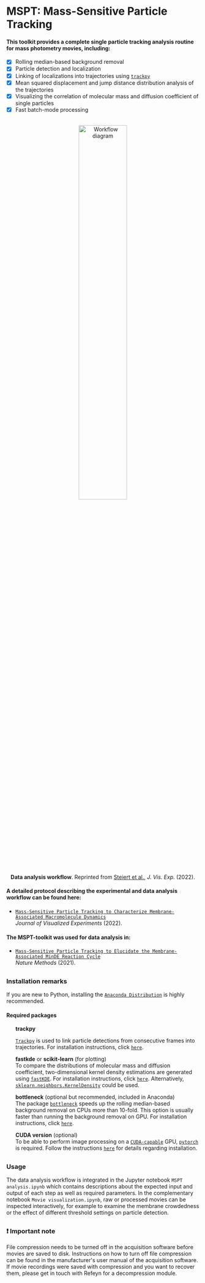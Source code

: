 # MSPT: Mass-Sensitive Particle Tracking


#### This toolkit provides a complete single particle tracking analysis routine for mass photometry movies, including:

- [x] Rolling median-based background removal
- [x] Particle detection and localization
- [x] Linking of localizations into trajectories using [`trackpy`](http://soft-matter.github.io/trackpy/v0.5.0/)
- [x] Mean squared displacement and jump distance distribution analysis of the trajectories
- [x] Visualizing the correlation of molecular mass and diffusion coefficient of single particles
- [x] Fast batch-mode processing

<br/>

<div align="center">
  <img src="https://user-images.githubusercontent.com/80796346/156175815-16fd5b1a-b6b8-402f-92c9-ce98f8e5f645.png" width="50%" align="center" alt="Workflow diagram">
</div>

<div align="center">
  <b>Data analysis workflow</b>. Reprinted from <a href="https://dx.doi.org/10.3791/63583">Steiert et al.</a>, <em>J. Vis. Exp.</em> (2022).
</div>


#### A detailed protocol describing the experimental and data analysis workflow can be found here:
* [`Mass-Sensitive Particle Tracking to Characterize Membrane-Associated Macromolecule Dynamics`](https://dx.doi.org/10.3791/63583) <br/> _Journal of Visualized Experiments_ (2022).


#### The MSPT-toolkit was used for data analysis in:
* [`Mass-Sensitive Particle Tracking to Elucidate the Membrane-Associated MinDE Reaction Cycle`](https://doi.org/10.1038/s41592-021-01260-x) <br/> _Nature Methods_ (2021).

##
### Installation remarks

If you are new to Python, installing the [`Anaconda Distribution`](https://www.anaconda.com/products/distribution) is highly recommended.

#### Required packages

<ul>
  <b>trackpy</b>
    
  [`Trackpy`](http://soft-matter.github.io/trackpy/v0.5.0/) is used to link particle detections from consecutive frames into trajectories.
  For installation instructions, click [`here`](http://soft-matter.github.io/trackpy/v0.5.0/installation.html).

  <b>fastkde</b> or <b>scikit-learn</b> (for plotting)
  <br>To compare the distributions of molecular mass and diffusion coefficient, two-dimensional kernel density estimations are generated using [`fastKDE`](https://github.com/LBL-EESA/fastkde). For installation instructions, click [`here`](https://github.com/LBL-EESA/fastkde#how-do-i-get-set-up). Alternatively, [`sklearn.neighbors.KernelDensity`](https://scikit-learn.org/stable/modules/generated/sklearn.neighbors.KernelDensity.html) could be used.

   <b>bottleneck</b> (optional but recommended, included in Anaconda)
  <br> The package [`bottleneck`](https://bottleneck.readthedocs.io/en/latest/) speeds up the rolling median-based background removal on CPUs more than 10-fold. This option is usually faster than running the background removal on GPU. For installation instructions, click [`here`](https://bottleneck.readthedocs.io/en/latest/installing.html).
  
  <b>CUDA version</b> (optional) 
  <br>To be able to perform image processing on a [`CUDA-capable`](https://developer.nvidia.com/cuda-zone) GPU, [`pytorch`](https://pytorch.org/) is required. Follow the instructions [`here`](https://pytorch.org/get-started/locally/) for details regarding installation.
</ul>

##
### Usage

The data analysis workflow is integrated in the Jupyter notebook `MSPT analysis.ipynb` which contains descriptions about the expected input and output of each step as well as required parameters. In the complementary notebook  `Movie visualization.ipynb`, raw or processed movies can be inspected interactively, for example to examine the membrane crowdedness or the effect of different threshold settings on particle detection.

##
### ❗ Important note

File compression needs to be turned off in the acquisition software before movies are saved to disk. Instructions on how to turn off file compression can be found in the manufacturer's user manual of the acquisition software.
<br/>
If movie recordings were saved with compression and you want to recover them, please get in touch with Refeyn for a decompression module.